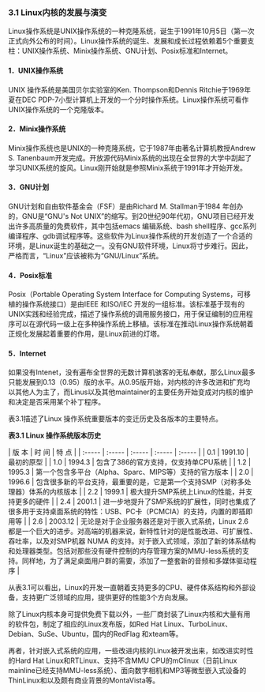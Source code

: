### 3.1 Linux内核的发展与演变

Linux操作系统是UNIX操作系统的一种克隆系统，诞生于1991年10月5日（第一次正式向外公布的时间）。Linux操作系统的诞生、发展和成长过程依赖着5个重要支柱：UNIX操作系统、Minix操作系统、GNU计划、Posix标准和Internet。

#### 1．UNIX操作系统

UNIX 操作系统是美国贝尔实验室的Ken. Thompson和Dennis Ritchie于1969年夏在DEC PDP-7小型计算机上开发的一个分时操作系统。Linux操作系统可看作UNIX操作系统的一个克隆版本。

#### 2．Minix操作系统

Minix操作系统也是UNIX的一种克隆系统，它于1987年由著名计算机教授Andrew S. Tanenbaum开发完成。开放源代码Minix系统的出现在全世界的大学中刮起了学习UNIX系统的旋风。Linux刚开始就是参照Minix系统于1991年才开始开发。

#### 3．GNU计划

GNU计划和自由软件基金会（FSF）是由Richard M. Stallman于1984 年创办的，GNU是“GNU's Not UNIX”的缩写。到20世纪90年代初，GNU项目已经开发出许多高质量的免费软件，其中包括emacs 编辑系统、bash shell程序、gcc系列编译程序、gdb调试程序等。这些软件为Linux操作系统的开发创造了一个合适的环境，是Linux诞生的基础之一。没有GNU软件环境，Linux将寸步难行。因此，严格而言，“Linux”应该被称为“GNU/Linux”系统。

#### 4．Posix标准

Posix（Portable Operating System Interface for Computing Systems，可移植的操作系统接口）是由IEEE 和ISO/IEC 开发的一组标准。该标准基于现有的UNIX实践和经验完成，描述了操作系统的调用服务接口，用于保证编制的应用程序可以在源代码一级上在多种操作系统上移植。该标准在推动Linux操作系统朝着正规化发展起着重要的作用，是Linux前进的灯塔。

#### 5．Internet

如果没有Intenet，没有遍布全世界的无数计算机骇客的无私奉献，那么Linux最多只能发展到0.13（0.95）版的水平。从0.95版开始，对内核的许多改进和扩充均以其他人为主了，而Linus以及其他maintainer的主要任务开始变成对内核的维护和决定是否采用某个补丁程序。

表3.1描述了Linux 操作系统重要版本的变迁历史及各版本的主要特点。

**表3.1 Linux 操作系统版本历史**



| 版 本 | 时 间 | 特 点 |
| :-----  | :-----  | :-----  | :-----  | :-----  |
| 0.1 | 1991.10 | 最初的原型 |
| 1.0 | 1994.3 | 包含了386的官方支持，仅支持单CPU系统 |
| 1.2 | 1995.3 | 第一个包含多平台（Alpha、Sparc、MIPS等）支持的官方版本 |
| 2.0 | 1996.6 | 包含很多新的平台支持，最重要的是，它是第一个支持SMP（对称多处理器）体系的内核版本 |
| 2.2 | 1999.1 | 极大提升SMP系统上Linux的性能，并支持更多的硬件 |
| 2.4 | 2001.1 | 进一步地提升了SMP系统的扩展性，同时也集成了很多用于支持桌面系统的特性：USB、PC卡（PCMCIA）的支持，内置的即插即用等 |
| 2.6 | 2003.12 | 无论是对于企业服务器还是对于嵌入式系统，Linux 2.6 都是一个巨大的进步。对高端的机器来说，新特性针对的是性能改进、可扩展性、吞吐率，以及对SMP机器 NUMA 的支持。对于嵌入式领域，添加了新的体系结构和处理器类型。包括对那些没有硬件控制的内存管理方案的MMU-less系统的支持。同样地，为了满足桌面用户群的需要，添加了一整套新的音频和多媒体驱动程序 |

从表3.1可以看出，Linux的开发一直朝着支持更多的CPU、硬件体系结构和外部设备，支持更广泛领域的应用，提供更好的性能3个方向发展。

除了Linux内核本身可提供免费下载以外，一些厂商封装了Linux内核和大量有用的软件包，制定了相应的Linux发布版，如Red Hat Linux、TurboLinux、Debian、SuSe、Ubuntu，国内的RedFlag 和xteam等。

再者，针对嵌入式系统的应用，一些改进内核的Linux被开发出来，如改进实时性的Hard Hat Linux和RTLinux、支持不含MMU CPU的mClinux（日前Linux mainline已经支持MMU-less系统）、面向数字相机和MP3等微型嵌入式设备的ThinLinux和以及颇有商业背景的MontaVista等。

